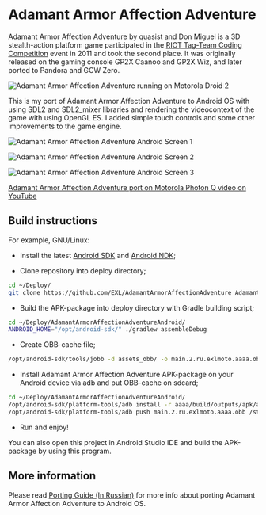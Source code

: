 Adamant Armor Affection Adventure
=================================

Adamant Armor Affection Adventure by quasist and Don Miguel is a 3D stealth-action platform game participated in the [RIOT Tag-Team Coding Competition](http://www.riotdigital.com/ttcc2011/?page=Blog) event in 2011 and took the second place. It was originally released on the gaming console GP2X Caanoo and GP2X Wiz, and later ported to Pandora and GCW Zero.

![Adamant Armor Affection Adventure running on Motorola Droid 2](https://raw.github.com/EXL/AdamantArmorAffectionAdventure/master/images/aaaa_motorola_droid_2.jpg)

This is my port of Adamant Armor Affection Adventure to Android OS with using SDL2 and SDL2_mixer libraries and rendering the videocontext of the game with using OpenGL ES. I added simple touch controls and some other improvements to the game engine.

![Adamant Armor Affection Adventure Android Screen 1](https://raw.github.com/EXL/AdamantArmorAffectionAdventure/master/images/aaaa_android_screen1.jpg)

![Adamant Armor Affection Adventure Android Screen 2](https://raw.github.com/EXL/AdamantArmorAffectionAdventure/master/images/aaaa_android_screen2.jpg)

![Adamant Armor Affection Adventure Android Screen 3](https://raw.github.com/EXL/AdamantArmorAffectionAdventure/master/images/aaaa_android_screen3.jpg)

[Adamant Armor Affection Adventure port on Motorola Photon Q video on YouTube](https://www.youtube.com/watch?v=8UfZP2pbrOg)

## Build instructions

For example, GNU/Linux:

* Install the latest [Android SDK](https://developer.android.com/sdk/) and [Android NDK](https://developer.android.com/ndk/);

* Clone repository into deploy directory;

```sh
cd ~/Deploy/
git clone https://github.com/EXL/AdamantArmorAffectionAdventure AdamantArmorAffectionAdventureAndroid
```

* Build the APK-package into deploy directory with Gradle building script;

```sh
cd ~/Deploy/AdamantArmorAffectionAdventureAndroid/
ANDROID_HOME="/opt/android-sdk/" ./gradlew assembleDebug
```
* Create OBB-cache file;

```sh
/opt/android-sdk/tools/jobb -d assets_obb/ -o main.2.ru.exlmoto.aaaa.obb -pn ru.exlmoto.aaaa -pv 2
```

* Install Adamant Armor Affection Adventure APK-package on your Android device via adb and put OBB-cache on sdcard;

```sh
cd ~/Deploy/AdamantArmorAffectionAdventureAndroid/
/opt/android-sdk/platform-tools/adb install -r aaaa/build/outputs/apk/aaaa-debug.apk
/opt/android-sdk/platform-tools/adb push main.2.ru.exlmoto.aaaa.obb /storage/sdcard0
```

* Run and enjoy!

You can also open this project in Android Studio IDE and build the APK-package by using this program.

## More information

Please read [Porting Guide (In Russian)](http://exlmoto.ru/adamant-armor-affection-adventure-droid) for more info about porting Adamant Armor Affection Adventure to Android OS.
